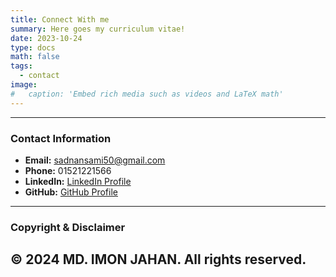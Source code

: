 ```yaml
---
title: Connect With me 
summary: Here goes my curriculum vitae!
date: 2023-10-24
type: docs
math: false
tags:
  - contact
image:
#   caption: 'Embed rich media such as videos and LaTeX math'
---
```


---

### **Contact Information**

- **Email:** sadnansami50@gmail.com
- **Phone:** 01521221566
- **LinkedIn:** [LinkedIn Profile](https://www.linkedin.com/in/md-imon-jahan-036522328/)
- **GitHub:** [GitHub Profile](https://github.com/MD-IMON-JAHAN)

---

### **Copyright & Disclaimer**

&copy; 2024 MD. IMON JAHAN. All rights reserved.
---